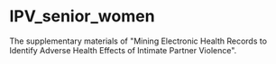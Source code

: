 # IPV_senior_women
The supplementary materials of "Mining Electronic Health Records to Identify Adverse Health Effects of Intimate Partner Violence".
